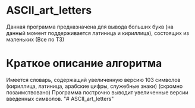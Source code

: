 # ASCII_art_letters

Данная программа предназначена для вывода больших букв (на данный момент поддерживается латиница и кириллица), состоящих из маленьких (Все по ТЗ)
# Краткое описание алгоритма
Имеется словарь, содержащий увеличенную версию 103 символов (кириллица, латиница, арабские цифры, служебные знаки) (скромно позаимствовано)
Программа построчно выводит увеличенные версии введенных символов.
"# ASCII_art_letters" 
